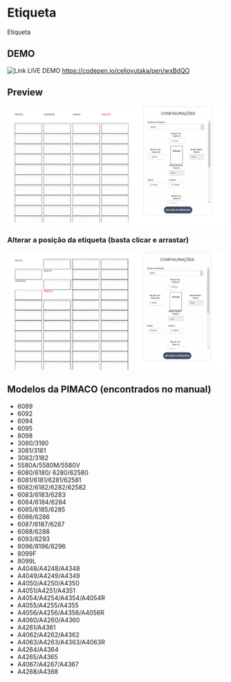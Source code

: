 # Etiqueta
Etiqueta

## DEMO

![Link LIVE DEMO](https://codepen.io/celioyutaka/pen/wxBdQO)
https://codepen.io/celioyutaka/pen/wxBdQO

## Preview

![Image Preview](https://raw.githubusercontent.com/celioyutaka/etiqueta/master/readme/normal.png)

### Alterar a posição da etiqueta (basta clicar e arrastar)

![Image Preview com troca de posição](https://raw.githubusercontent.com/celioyutaka/etiqueta/master/readme/trocada.png)


## Modelos da PIMACO (encontrados no manual)

* 6089
* 6092
* 6094
* 6095
* 8098
* 3080/3180
* 3081/3181
* 3082/3182
* 5580A/5580M/5580V
* 6080/6180/ 6280/62580
* 6081/6181/6281/62581
* 6082/6182/6282/62582
* 6083/6183/6283
* 6084/6184/6284
* 6085/6185/6285
* 6086/6286
* 6087/6187/6287
* 6088/6288
* 6093/6293
* 8096/8196/8296
* 8099F
* 8099L
* A4048/A4248/A4348
* A4049/A4249/A4349
* A4050/A4250/A4350
* A4051/A4251/A4351
* A4054/A4254/A4354/A4054R
* A4055/A4255/A4355
* A4056/A4256/A4356/A4056R
* A4060/A4260/A4360
* A4261/A4361
* A4062/A4262/A4362
* A4063/A4263/A4363/A4063R
* A4264/A4364
* A4265/A4365
* A4067/A4267/A4367
* A4268/A4368


